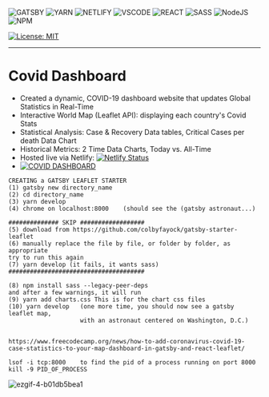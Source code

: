 ![GATSBY](https://img.shields.io/badge/Gatsby-%23663399.svg?style=for-the-badge&logo=gatsby&logoColor=white)
![YARN](https://img.shields.io/badge/yarn-%232C8EBB.svg?style=for-the-badge&logo=yarn&logoColor=white)
![NETLIFY](https://img.shields.io/badge/netlify-%23000000.svg?style=for-the-badge&logo=netlify&logoColor=#00C7B7)
![VSCODE](https://img.shields.io/badge/Visual%20Studio%20Code-0078d7.svg?style=for-the-badge&logo=visual-studio-code&logoColor=white)
![REACT](https://img.shields.io/badge/react-%2320232a.svg?style=for-the-badge&logo=react&logoColor=%2361DAFB)
![SASS](https://img.shields.io/badge/SASS-hotpink.svg?style=for-the-badge&logo=SASS&logoColor=white)
![NodeJS](https://img.shields.io/badge/node.js-6DA55F?style=for-the-badge&logo=node.js&logoColor=white)
![NPM](https://img.shields.io/badge/NPM-%23000000.svg?style=for-the-badge&logo=npm&logoColor=white)

[![License: MIT](https://img.shields.io/badge/License-MIT-yellow.svg)](https://opensource.org/licenses/MIT)

-------------------------------------------------------

# Covid Dashboard
- Created a dynamic, COVID-19 dashboard website that updates Global Statistics in Real-Time
- Interactive World Map (Leaflet API): displaying each country's Covid Stats
- Statistical Analysis: Case & Recovery Data tables, Critical Cases per death Data Chart
- Historical Metrics: 2 Time Data Charts, Today vs. All-Time
- Hosted live via Netlify:  [![Netlify Status](https://api.netlify.com/api/v1/badges/1f2a7eaf-842a-4306-b29c-9a90cdd482a5/deploy-status)](https://app.netlify.com/sites/vanilla-covid-dashboard/deploys)
- [![COVID DASHBOARD](https://img.shields.io/badge/Vanilla-Covid%20Dashboard%20Website-blueviolet)](https://vanilla-covid-dashboard.netlify.app/)

```
CREATING a GATSBY LEAFLET STARTER
(1) gatsby new directory_name
(2) cd directory_name
(3) yarn develop
(4) chrome on localhost:8000    (should see the (gatsby astronaut...)

############## SKIP ##################
(5) download from https://github.com/colbyfayock/gatsby-starter-leaflet
(6) manually replace the file by file, or folder by folder, as appropriate
try to run this again
(7) yarn develop (it fails, it wants sass)
######################################

(8) npm install sass --legacy-peer-deps
and after a few warnings, it will run
(9) yarn add charts.css This is for the chart css files
(10) yarn develop   (one more time, you should now see a gatsby leaflet map, 
                    with an astronaut centered on Washington, D.C.)
                   
                    
https://www.freecodecamp.org/news/how-to-add-coronavirus-covid-19-case-statistics-to-your-map-dashboard-in-gatsby-and-react-leaflet/

lsof -i tcp:8000    to find the pid of a process running on port 8000
kill -9 PID_OF_PROCESS

```
![ezgif-4-b01db5bea1](https://user-images.githubusercontent.com/47013770/162826938-db9196cd-0e8a-48ea-9ac3-8456e6eb0580.gif)
